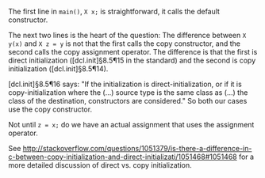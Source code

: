 The first line in `main()`, `X x;` is straightforward, it calls the default constructor.

The next two lines is the heart of the question: The difference between `X y(x)` and `X z = y` is not that the first calls the copy constructor, and the second calls the copy assignment operator. The difference is that the first is direct initialization ([dcl.init]§8.5¶15 in the standard)  and the second is copy initialization ([dcl.init]§8.5¶14).

[dcl.init]§8.5¶16 says: "If the initialization is direct-initialization, or if it is copy-initialization where the (...) source type is the same class as (...) the class of the destination, constructors are considered." So both our cases use the copy constructor.

Not until `z = x;` do we have an actual assignment that uses the assignment operator.

See <http://stackoverflow.com/questions/1051379/is-there-a-difference-in-c-between-copy-initialization-and-direct-initializati/1051468#1051468> for a more detailed discussion of direct vs. copy initialization.